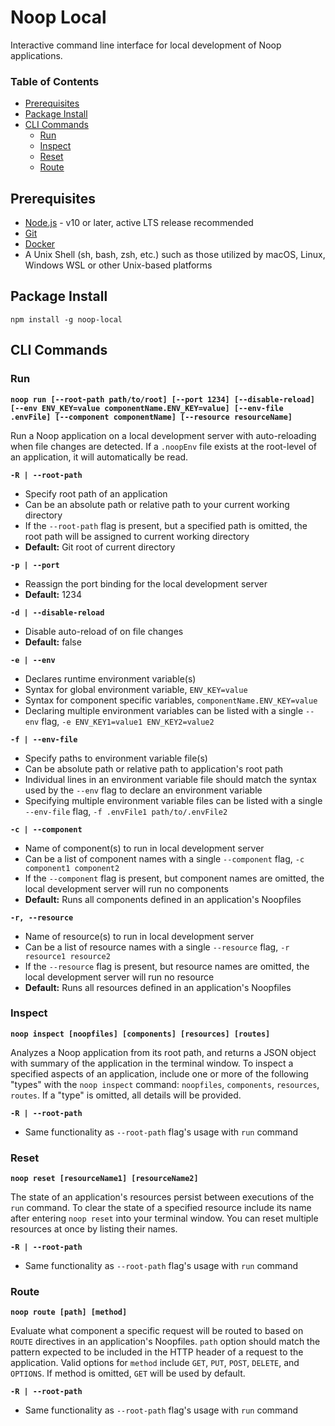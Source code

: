 # Noop Local

Interactive command line interface for local development of Noop applications.

### Table of Contents

- [Prerequisites](#prerequisites)
- [Package Install](#package-install)
- [CLI Commands](#cli-commands)
  - [Run](#run)
  - [Inspect](#inspect)
  - [Reset](#reset)
  - [Route](#route)

## Prerequisites

- [Node.js](https://nodejs.org/en/) - v10 or later, active LTS release recommended
- [Git](https://git-scm.com/)
- [Docker](docker.com)
- A Unix Shell (sh, bash, zsh, etc.) such as those utilized by macOS, Linux, Windows WSL or other Unix-based platforms

## Package Install

`npm install -g noop-local`

## CLI Commands

### Run

**`noop run [--root-path path/to/root] [--port 1234] [--disable-reload] [--env ENV_KEY=value componentName.ENV_KEY=value] [--env-file .envFile] [--component componentName] [--resource resourceName]`**

Run a Noop application on a local development server with auto-reloading when file changes are detected. If a `.noopEnv` file exists at the root-level of an application, it will automatically be read.

**`-R | --root-path`**

- Specify root path of an application
- Can be an absolute path or relative path to your current working directory
- If the `--root-path` flag is present, but a specified path is omitted, the root path will be assigned to current working directory
- **Default:** Git root of current directory

**`-p | --port`**

- Reassign the port binding for the local development server
- **Default:** 1234

**`-d | --disable-reload`**

- Disable auto-reload of on file changes
- **Default:** false

**`-e | --env`**

- Declares runtime environment variable(s)
- Syntax for global environment variable, `ENV_KEY=value`
- Syntax for component specific variables, `componentName.ENV_KEY=value`
- Declaring multiple environment variables can be listed with a single `--env` flag, `-e ENV_KEY1=value1 ENV_KEY2=value2`

**`-f | --env-file`**

- Specify paths to environment variable file(s)
- Can be absolute path or relative path to application's root path
- Individual lines in an environment variable file should match the syntax used by the `--env` flag to declare an environment variable
- Specifying multiple environment variable files can be listed with a single `--env-file` flag, `-f .envFile1 path/to/.envFile2`

**`-c | --component`**

- Name of component(s) to run in local development server
- Can be a list of component names with a single `--component` flag, `-c component1 component2`
- If the `--component` flag is present, but component names are omitted, the local development server will run no components
- **Default:** Runs all components defined in an application's Noopfiles

**`-r, --resource`**

- Name of resource(s) to run in local development server
- Can be a list of resource names with a single `--resource` flag, `-r resource1 resource2`
- If the `--resource` flag is present, but resource names are omitted, the local development server will run no resource
- **Default:** Runs all resources defined in an application's Noopfiles

### Inspect

**`noop inspect [noopfiles] [components] [resources] [routes]`**

Analyzes a Noop application from its root path, and returns a JSON object with summary of the application in the terminal window. To inspect a specified aspects of an application, include one or more of the following "types" with the `noop inspect` command: `noopfiles`, `components`, `resources`, `routes`. If a "type" is omitted, all details will be provided.

**`-R | --root-path`**

- Same functionality as `--root-path` flag's usage with `run` command

### Reset

**`noop reset [resourceName1] [resourceName2]`**

The state of an application's resources persist between executions of the `run` command. To clear the state of a specified resource include its name after entering `noop reset` into your terminal window. You can reset multiple resources at once by listing their names.

**`-R | --root-path`**

- Same functionality as `--root-path` flag's usage with `run` command

### Route

**`noop route [path] [method]`**

Evaluate what component a specific request will be routed to based on `ROUTE` directives in an application's Noopfiles. `path` option should match the pattern expected to be included in the HTTP header of a request to the application. Valid options for `method` include `GET`, `PUT`, `POST`, `DELETE`, and `OPTIONS`. If method is omitted, `GET` will be used by default.

**`-R | --root-path`**

- Same functionality as `--root-path` flag's usage with `run` command
